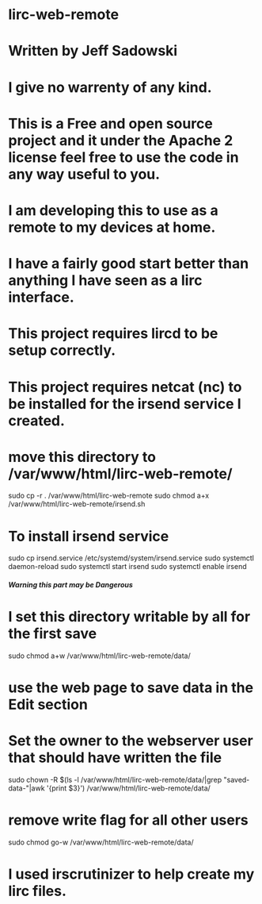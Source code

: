 # lirc-web-remote
# Written by Jeff Sadowski
# I give no warrenty of any kind.
# This is a Free and open source project and it under the Apache 2 license feel free to use the code in any way useful to you.
# I am developing this to use as a remote to my devices at home.
# I have a fairly good start better than anything I have seen as a lirc interface.

# This project requires lircd to be setup correctly.
# This project requires netcat (nc) to be installed for the irsend service I created.

# move this directory to /var/www/html/lirc-web-remote/
sudo cp -r . /var/www/html/lirc-web-remote
sudo chmod a+x /var/www/html/lirc-web-remote/irsend.sh
# To install irsend service
sudo cp irsend.service /etc/systemd/system/irsend.service
sudo systemctl daemon-reload
sudo systemctl start irsend
sudo systemctl enable irsend

##### Warning this part may be Dangerous ######
# I set this directory writable by all for the first save
sudo chmod a+w /var/www/html/lirc-web-remote/data/
# use the web page to save data in the Edit section
# Set the owner to the webserver user that should have written the file
sudo chown -R $(ls -l /var/www/html/lirc-web-remote/data/|grep "saved-data-"|awk '{print $3}') /var/www/html/lirc-web-remote/data/
# remove write flag for all other users
sudo chmod go-w /var/www/html/lirc-web-remote/data/

#
# I used irscrutinizer to help create my lirc files.
#
